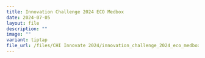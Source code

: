 ```yaml
---
title: Innovation Challenge 2024 ECO Medbox
date: 2024-07-05
layout: file
description: ""
image: ""
variant: tiptap
file_url: /files/CHI Innovate 2024/innovation_challenge_2024_eco_medbox.pdf
---
```

